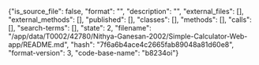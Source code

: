 {"is_source_file": false, "format": "", "description": "", "external_files": [], "external_methods": [], "published": [], "classes": [], "methods": [], "calls": [], "search-terms": [], "state": 2, "filename": "/app/data/T0002/42780/Nithya-Ganesan-2002/Simple-Calculator-Web-app/README.md", "hash": "7f6a6b4ace4c2665fab89048a81d60e8", "format-version": 3, "code-base-name": "b8234oi"}